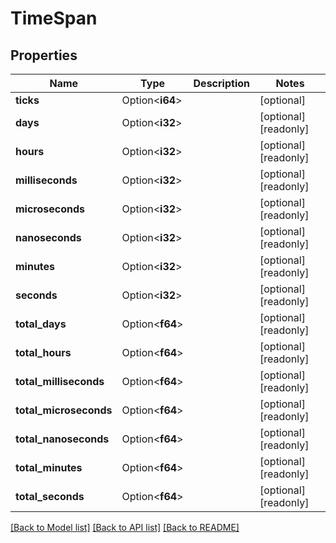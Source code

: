 # TimeSpan

## Properties

Name | Type | Description | Notes
------------ | ------------- | ------------- | -------------
**ticks** | Option<**i64**> |  | [optional]
**days** | Option<**i32**> |  | [optional][readonly]
**hours** | Option<**i32**> |  | [optional][readonly]
**milliseconds** | Option<**i32**> |  | [optional][readonly]
**microseconds** | Option<**i32**> |  | [optional][readonly]
**nanoseconds** | Option<**i32**> |  | [optional][readonly]
**minutes** | Option<**i32**> |  | [optional][readonly]
**seconds** | Option<**i32**> |  | [optional][readonly]
**total_days** | Option<**f64**> |  | [optional][readonly]
**total_hours** | Option<**f64**> |  | [optional][readonly]
**total_milliseconds** | Option<**f64**> |  | [optional][readonly]
**total_microseconds** | Option<**f64**> |  | [optional][readonly]
**total_nanoseconds** | Option<**f64**> |  | [optional][readonly]
**total_minutes** | Option<**f64**> |  | [optional][readonly]
**total_seconds** | Option<**f64**> |  | [optional][readonly]

[[Back to Model list]](../README.md#documentation-for-models) [[Back to API list]](../README.md#documentation-for-api-endpoints) [[Back to README]](../README.md)


